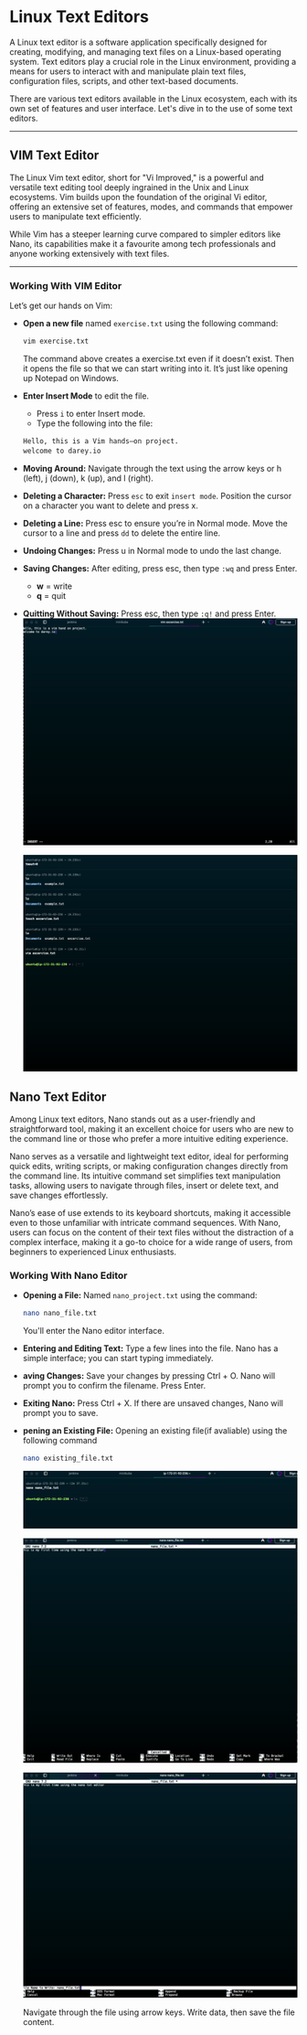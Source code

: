 # Linux Text Editors

A Linux text editor is a software application specifically designed for creating, modifying, and managing text files on a Linux-based operating system. Text editors play a crucial role in the Linux environment, providing a means for users to interact with and manipulate plain text files, configuration files, scripts, and other text-based documents.

There are various text editors available in the Linux ecosystem, each with its own set of features and user interface. Let's dive in to the use of some text editors.

---

## VIM Text Editor

The Linux Vim text editor, short for "Vi Improved," is a powerful and versatile text editing tool deeply ingrained in the Unix and Linux ecosystems. Vim builds upon the foundation of the original Vi editor, offering an extensive set of features, modes, and commands that empower users to manipulate text efficiently. 

While Vim has a steeper learning curve compared to simpler editors like Nano, its capabilities make it a favourite among tech professionals and anyone working extensively with text files.

---

### Working With VIM Editor

Let’s get our hands on Vim:

- **Open a new file** named `exercise.txt` using the following command:

    ```bash
    vim exercise.txt
    ```
    The command above creates a exercise.txt even if it doesn’t exist. Then it opens the file so that we can start writing into it. It’s just like opening up Notepad on Windows.

- **Enter Insert Mode** to edit the file.
	* Press `i` to enter Insert mode.
	* Type the following into the file:

    ```bash
    Hello, this is a Vim hands–on project.
    welcome to darey.io
    ```


- **Moving Around:** Navigate through the text using the arrow keys or h (left), j (down), k (up), and l (right).
- **Deleting a Character:** Press `esc` to exit `insert mode`. Position the cursor on a character you want to delete and press x.
- **Deleting a Line:** Press esc to ensure you’re in Normal mode. Move the cursor to a line and press `dd` to delete the entire line.
- **Undoing Changes:** Press u in Normal mode to undo the last change.
- **Saving Changes:** After editing, press esc, then type `:wq` and press Enter.
	*	**w** = write
	*	**q** = quit
- **Quitting Without Saving:** Press esc, then type `:q!` and press Enter.
    ![Vim](./img/vim%20editor%20opened%20.png)

    ![Vim](./img/saved%20filed%20with%20vim.png)



## Nano Text Editor

Among Linux text editors, Nano stands out as a user-friendly and straightforward tool, making it an excellent choice for users who are new to the command line or those who prefer a more intuitive editing experience.

Nano serves as a versatile and lightweight text editor, ideal for performing quick edits, writing scripts, or making configuration changes directly from the command line. Its intuitive command set simplifies text manipulation tasks, allowing users to navigate through files, insert or delete text, and save changes effortlessly.

Nano’s ease of use extends to its keyboard shortcuts, making it accessible even to those unfamiliar with intricate command sequences. With Nano, users can focus on the content of their text files without the distraction of a complex interface, making it a go-to choice for a wide range of users, from beginners to experienced Linux enthusiasts.


### Working With Nano Editor

- **Opening a File:** Named `nano_project.txt` using the command:
    ```bash
    nano nano_file.txt
    ```    

  You'll enter the Nano editor interface.

- **Entering and Editing Text:** Type a few lines into the file. Nano has a simple interface; you can start typing immediately.
- **aving Changes:** Save your changes by pressing Ctrl + O. Nano will prompt you to confirm the filename. Press Enter.
- **Exiting Nano:** Press Ctrl + X. If there are unsaved changes, Nano will prompt you to save.
- **pening an Existing File:** Opening an existing file(if avaliable) using the following command
    ```bash
    nano existing_file.txt
    ```
    ![Nano](./img/opening%20a%20file%20with%20nano1.png)

    ![Nano](./img/opening%20a%20file%20with%20nano.png)

    ![Nano](./img/saving%20nano%20edited%20file.png)




    Navigate through the file using arrow keys. Write data, then save the file content.



